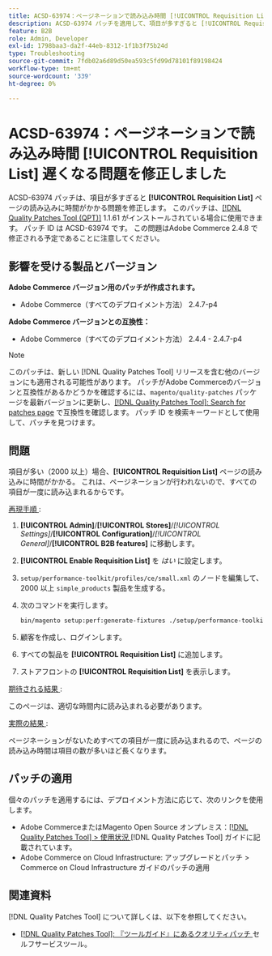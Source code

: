 ```yaml
---
title: ACSD-63974：ページネーションで読み込み時間 [!UICONTROL Requisition List] 遅くなる問題を修正しました
description: ACSD-63974 パッチを適用して、項目が多すぎると [!UICONTROL Requisition List] ページの読み込みに時間がかかる問題を修正してください。
feature: B2B
role: Admin, Developer
exl-id: 1798baa3-da2f-44eb-8312-1f1b3f75b24d
type: Troubleshooting
source-git-commit: 7fdb02a6d89d50ea593c5fd99d78101f89198424
workflow-type: tm+mt
source-wordcount: '339'
ht-degree: 0%

---
```


# ACSD-63974：ページネーションで読み込み時間 [!UICONTROL Requisition List] 遅くなる問題を修正しました

ACSD-63974 パッチは、項目が多すぎると **[!UICONTROL Requisition List]** ページの読み込みに時間がかかる問題を修正します。 このパッチは、[[!DNL Quality Patches Tool (QPT)]](/help/tools/quality-patches-tool/quality-patches-tool-to-self-serve-quality-patches.md) 1.1.61 がインストールされている場合に使用できます。 パッチ ID は ACSD-63974 です。 この問題はAdobe Commerce 2.4.8 で修正される予定であることに注意してください。

## 影響を受ける製品とバージョン

**Adobe Commerce バージョン用のパッチが作成されます。**

* Adobe Commerce（すべてのデプロイメント方法） 2.4.7-p4

**Adobe Commerce バージョンとの互換性：**

* Adobe Commerce（すべてのデプロイメント方法） 2.4.4 - 2.4.7-p4

>[!NOTE]
>
>このパッチは、新しい [!DNL Quality Patches Tool] リリースを含む他のバージョンにも適用される可能性があります。 パッチがAdobe Commerceのバージョンと互換性があるかどうかを確認するには、`magento/quality-patches` パッケージを最新バージョンに更新し、[[!DNL Quality Patches Tool]: Search for patches page](https://experienceleague.adobe.com/tools/commerce-quality-patches/index.html) で互換性を確認します。 パッチ ID を検索キーワードとして使用して、パッチを見つけます。

## 問題

項目が多い（2000 以上）場合、**[!UICONTROL Requisition List]** ページの読み込みに時間がかかる。 これは、ページネーションが行われないので、すべての項目が一度に読み込まれるからです。

<u> 再現手順 </u>:

1. **[!UICONTROL Admin]**/**[!UICONTROL Stores]**/*[!UICONTROL Settings]*/**[!UICONTROL Configuration]**/*[!UICONTROL General]*/**[!UICONTROL B2B features]** に移動します。
1. **[!UICONTROL Enable Requisition List]** を *はい* に設定します。
1. `setup/performance-toolkit/profiles/ce/small.xml` のノードを編集して、2000 以上 `simple_products` 製品を生成する。
1. 次のコマンドを実行します。

   ```bash
   bin/magento setup:perf:generate-fixtures ./setup/performance-toolkit/profiles/ce/small.xml
   ```

1. 顧客を作成し、ログインします。
1. すべての製品を **[!UICONTROL Requisition List]** に追加します。
1. ストアフロントの **[!UICONTROL Requisition List]** を表示します。


<u> 期待される結果 </u>:

このページは、適切な時間内に読み込まれる必要があります。


<u> 実際の結果 </u>:

ページネーションがないためすべての項目が一度に読み込まれるので、ページの読み込み時間は項目の数が多いほど長くなります。

## パッチの適用

個々のパッチを適用するには、デプロイメント方法に応じて、次のリンクを使用します。

* Adobe CommerceまたはMagento Open Source オンプレミス：[[!DNL Quality Patches Tool] > 使用状況 ](/help/tools/quality-patches-tool/usage.md)[!DNL Quality Patches Tool] ガイドに記載されています。
* Adobe Commerce on Cloud Infrastructure: アップグレードとパッチ > Commerce on Cloud Infrastructure ガイドのパッチの適用

## 関連資料

[!DNL Quality Patches Tool] について詳しくは、以下を参照してください。

* [[!DNL Quality Patches Tool]: 『ツールガイド』にあるクオリティパッチ ](/help/tools/quality-patches-tool/quality-patches-tool-to-self-serve-quality-patches.md) セルフサービスツール。
